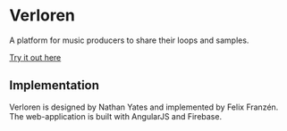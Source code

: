 # Verloren
A platform for music producers to share their loops and samples. 

[Try it out here](https://project-5236424344136698610.firebaseapp.com/)

## Implementation
Verloren is designed by Nathan Yates and implemented by Felix Franzén. The web-application is built with AngularJS and Firebase.
